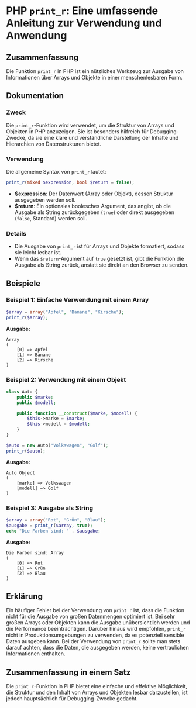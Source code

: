 <!--
Meta Description: # PHP `print_r`: Eine umfassende Anleitung zur Verwendung und Anwendung ## Zusammenfassung Die Funktion `print_r` in PHP ist ein nützliches Werkzeug z...
Meta Keywords: die, print_r, ausgabe, und, array
-->

# PHP `print_r`: Eine umfassende Anleitung zur Verwendung und Anwendung

## Zusammenfassung
Die Funktion `print_r` in PHP ist ein nützliches Werkzeug zur Ausgabe von Informationen über Arrays und Objekte in einer menschenlesbaren Form.

## Dokumentation

### Zweck
Die `print_r`-Funktion wird verwendet, um die Struktur von Arrays und Objekten in PHP anzuzeigen. Sie ist besonders hilfreich für Debugging-Zwecke, da sie eine klare und verständliche Darstellung der Inhalte und Hierarchien von Datenstrukturen bietet.

### Verwendung
Die allgemeine Syntax von `print_r` lautet:

```php
print_r(mixed $expression, bool $return = false);
```

- **$expression**: Der Datenwert (Array oder Objekt), dessen Struktur ausgegeben werden soll.
- **$return**: Ein optionales boolesches Argument, das angibt, ob die Ausgabe als String zurückgegeben (`true`) oder direkt ausgegeben (`false`, Standard) werden soll.

### Details
- Die Ausgabe von `print_r` ist für Arrays und Objekte formatiert, sodass sie leicht lesbar ist.
- Wenn das `$return`-Argument auf `true` gesetzt ist, gibt die Funktion die Ausgabe als String zurück, anstatt sie direkt an den Browser zu senden.

## Beispiele

### Beispiel 1: Einfache Verwendung mit einem Array
```php
$array = array("Apfel", "Banane", "Kirsche");
print_r($array);
```
**Ausgabe:**
```
Array
(
    [0] => Apfel
    [1] => Banane
    [2] => Kirsche
)
```

### Beispiel 2: Verwendung mit einem Objekt
```php
class Auto {
    public $marke;
    public $modell;

    public function __construct($marke, $modell) {
        $this->marke = $marke;
        $this->modell = $modell;
    }
}

$auto = new Auto("Volkswagen", "Golf");
print_r($auto);
```
**Ausgabe:**
```
Auto Object
(
    [marke] => Volkswagen
    [modell] => Golf
)
```

### Beispiel 3: Ausgabe als String
```php
$array = array("Rot", "Grün", "Blau");
$ausgabe = print_r($array, true);
echo "Die Farben sind: " . $ausgabe;
```
**Ausgabe:**
```
Die Farben sind: Array
(
    [0] => Rot
    [1] => Grün
    [2] => Blau
)
```

## Erklärung
Ein häufiger Fehler bei der Verwendung von `print_r` ist, dass die Funktion nicht für die Ausgabe von großen Datenmengen optimiert ist. Bei sehr großen Arrays oder Objekten kann die Ausgabe unübersichtlich werden und die Performance beeinträchtigen. Darüber hinaus wird empfohlen, `print_r` nicht in Produktionsumgebungen zu verwenden, da es potenziell sensible Daten ausgeben kann. Bei der Verwendung von `print_r` sollte man stets darauf achten, dass die Daten, die ausgegeben werden, keine vertraulichen Informationen enthalten.

## Zusammenfassung in einem Satz
Die `print_r`-Funktion in PHP bietet eine einfache und effektive Möglichkeit, die Struktur und den Inhalt von Arrays und Objekten lesbar darzustellen, ist jedoch hauptsächlich für Debugging-Zwecke gedacht.